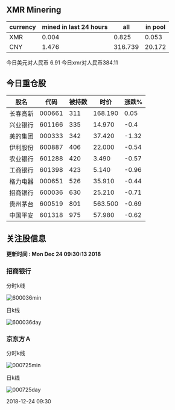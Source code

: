 ## XMR Minering

|currency|mined in last 24 hours|all|in pool|
|---|---|---|---|
|XMR|0.004|0.825|0.053|
|CNY|1.476|316.739|20.172|

今日美元对人民币 6.91	今日xmr对人民币384.11


## 今日重仓股 

|股名|代码|被持数|时价|涨跌%|
|---|---|---|---|---|
|长春高新|000661|311|168.190|0.05|
|兴业银行|601166|335|14.970|-0.4|
|美的集团|000333|342|37.420|-1.32|
|伊利股份|600887|406|22.000|-0.54|
|农业银行|601288|420|3.490|-0.57|
|工商银行|601398|423|5.140|-0.96|
|格力电器|000651|526|35.910|-0.44|
|招商银行|600036|630|25.210|-0.71|
|贵州茅台|600519|801|563.500|-0.69|
|中国平安|601318|975|57.980|-0.62|

## 关注股信息
**更新时间 : Mon Dec 24 09:30:13 2018**
### 招商银行 
分时k线

![600036min](http://image.sinajs.cn/newchart/min/n/sh600036.gif)

日k线

![600036day](http://image.sinajs.cn/newchart/daily/n/sh600036.gif)

### 京东方Ａ 
分时k线

![000725min](http://image.sinajs.cn/newchart/min/n/sz000725.gif)

日k线

![000725day](http://image.sinajs.cn/newchart/daily/n/sz000725.gif)

2018-12-24 09:30